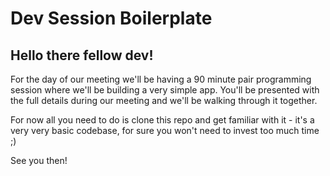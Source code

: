 # Dev Session Boilerplate

## Hello there fellow dev!

For the day of our meeting we'll be having a 90 minute pair programming session where we'll be building a very simple app. You'll be presented with the full details during our meeting and we'll be walking through it together.

For now all you need to do is clone this repo and get familiar with it - it's a very very basic codebase, for sure you won't need to invest too much time ;)

See you then!
